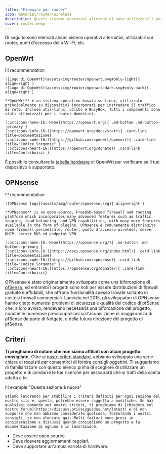 ```yaml
---
title: "Firmware per router"
icon: material/router-wireless
description: Questi sistemi operativi alternativi sono utilizzabili per proteggere il tuo router o il punto d'accesso del Wi-Fi.
cover: router.webp
---
```


Di seguito sono elencati alcuni sistemi operativi alternativi, utilizzabili sui router, punti d'accesso della Wi-Fi, etc.

## OpenWrt

!!! recommendation

    ![Logo di OpenWrt](assets/img/router/openwrt.svg#only-light){ align=right }
    ![Logo di OpenWrt](assets/img/router/openwrt-dark.svg#only-dark){ align=right }
    
    **OpenWrt** è un sistema operativo basato su Linux, utilizzato principalmente su dispositivi incorporati per instradare il traffico di rete. Include util-linux, uClibc e BusyBox. Tutti i componenti sono stati ottimizzati per i router domestici.
    
    [:octicons-home-16: Home](https://openwrt.org){ .md-button .md-button--primary }
    [:octicons-info-16:](https://openwrt.org/docs/start){ .card-link title=Documentazione}
    [:octicons-code-16:](https://github.com/openwrt/openwrt){ .card-link title="Codice Sorgente" }
    [:octicons-heart-16:](https://openwrt.org/donate){ .card-link title=Contribuisci }

È possibile consultare la [tabella hardware](https://openwrt.org/toh/start) di OpenWrt per verificare se il tuo dispositivo è supportato.

## OPNsense

!!! recommendation

    ![OPNsense logo](assets/img/router/opnsense.svg){ align=right }
    
    **OPNsense** is an open-source, FreeBSD-based firewall and routing platform which incorporates many advanced features such as traffic shaping, load balancing, and VPN capabilities, with many more features available in the form of plugins. OPNsense è comunemente distribuito come firewall perimetrale, router, punto d'accesso wireless, server DHCP, server DNS ed endpoint VPN.
    
    [:octicons-home-16: Home](https://opnsense.org/){ .md-button .md-button--primary }
    [:octicons-info-16:](https://docs.opnsense.org/index.html){ .card-link title=Documentazione}
    [:octicons-code-16:](https://github.com/opnsense){ .card-link title="Codice Sorgente" }
    [:octicons-heart-16:](https://opnsense.org/donate/){ .card-link title=Contribuisci}

OPNsense è stato originariamente sviluppato come una biforcazione di [pfSense](https://en.wikipedia.org/wiki/PfSense), ed entrambi i progetti sono noti per essere distribuzioni di firewall gratuite e affidabili, che offrono funzionalità spesso trovate soltanto in costosi firewall commerciali. Lanciato nel 2015, gli sviluppatori di OPNsense hanno [citato](https://docs.opnsense.org/history/thefork.html) numerosi problemi di sicurezza e qualità del codice di pfSense che, a loro avviso, rendevano necessaria una biforcazione del progetto, nonché le numerose preoccupazioni sull'acquisizione di maggioranza di pfSense da parte di Netgate, e della futura direzione del progetto di pfSense.

## Criteri

**Ti preghiamo di notare che non siamo affiliati con alcun progetto consigliato.** Oltre ai [nostri criteri standard](about/criteria.md), abbiamo sviluppato una serie chiara di requisiti per consentirci di fornire consigli oggettivi. Ti suggeriamo di familiarizzare con questo elenco prima di scegliere di utilizzare un progetto e di condurre le tue ricerche per assicurarti che si tratti della scelta adatta a te.

!!! example "Questa sezione è nuova"

    Stiamo lavorando per stabilire i criteri definiti per ogni sezione del nostro sito e, questa, potrebbe essere soggetta a modifiche. Se hai qualsiasi domanda sui nostri criteri, ti preghiamo di [chiedere sul nostro forum](https://discuss.privacyguides.net/latest) e di non supporre che non abbiamo considerato qualcosa, formulando i nostri consigli, se non elencato qui. Molti fattori sono presi in considerazione e discussi quando consigliamo un progetto e la documentazione di ognuno è in lavorazione.

- Deve essere open source.
- Deve ricevere aggiornamenti regolari.
- Deve supportare un'ampia varietà di hardware.
